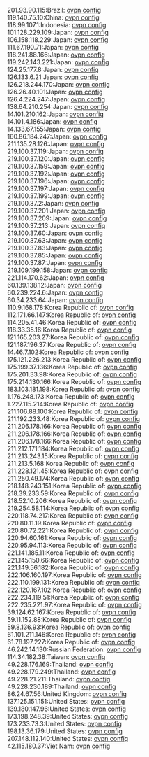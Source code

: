 201.93.90.115:Brazil: [ovpn config](vpn/201_93_90_115.ovpn)  
119.140.75.10:China: [ovpn config](vpn/119_140_75_10.ovpn)  
118.99.107.1:Indonesia: [ovpn config](vpn/118_99_107_1.ovpn)  
101.128.229.109:Japan: [ovpn config](vpn/101_128_229_109.ovpn)  
106.158.118.229:Japan: [ovpn config](vpn/106_158_118_229.ovpn)  
111.67.190.71:Japan: [ovpn config](vpn/111_67_190_71.ovpn)  
118.241.88.166:Japan: [ovpn config](vpn/118_241_88_166.ovpn)  
119.242.143.221:Japan: [ovpn config](vpn/119_242_143_221.ovpn)  
124.25.177.8:Japan: [ovpn config](vpn/124_25_177_8.ovpn)  
126.133.6.21:Japan: [ovpn config](vpn/126_133_6_21.ovpn)  
126.218.244.170:Japan: [ovpn config](vpn/126_218_244_170.ovpn)  
126.26.40.101:Japan: [ovpn config](vpn/126_26_40_101.ovpn)  
126.4.224.247:Japan: [ovpn config](vpn/126_4_224_247.ovpn)  
138.64.210.254:Japan: [ovpn config](vpn/138_64_210_254.ovpn)  
14.101.210.162:Japan: [ovpn config](vpn/14_101_210_162.ovpn)  
14.101.4.186:Japan: [ovpn config](vpn/14_101_4_186.ovpn)  
14.133.67.155:Japan: [ovpn config](vpn/14_133_67_155.ovpn)  
160.86.184.247:Japan: [ovpn config](vpn/160_86_184_247.ovpn)  
211.135.28.126:Japan: [ovpn config](vpn/211_135_28_126.ovpn)  
219.100.37.119:Japan: [ovpn config](vpn/219_100_37_119.ovpn)  
219.100.37.120:Japan: [ovpn config](vpn/219_100_37_120.ovpn)  
219.100.37.159:Japan: [ovpn config](vpn/219_100_37_159.ovpn)  
219.100.37.192:Japan: [ovpn config](vpn/219_100_37_192.ovpn)  
219.100.37.196:Japan: [ovpn config](vpn/219_100_37_196.ovpn)  
219.100.37.197:Japan: [ovpn config](vpn/219_100_37_197.ovpn)  
219.100.37.199:Japan: [ovpn config](vpn/219_100_37_199.ovpn)  
219.100.37.2:Japan: [ovpn config](vpn/219_100_37_2.ovpn)  
219.100.37.201:Japan: [ovpn config](vpn/219_100_37_201.ovpn)  
219.100.37.209:Japan: [ovpn config](vpn/219_100_37_209.ovpn)  
219.100.37.213:Japan: [ovpn config](vpn/219_100_37_213.ovpn)  
219.100.37.60:Japan: [ovpn config](vpn/219_100_37_60.ovpn)  
219.100.37.63:Japan: [ovpn config](vpn/219_100_37_63.ovpn)  
219.100.37.83:Japan: [ovpn config](vpn/219_100_37_83.ovpn)  
219.100.37.85:Japan: [ovpn config](vpn/219_100_37_85.ovpn)  
219.100.37.87:Japan: [ovpn config](vpn/219_100_37_87.ovpn)  
219.109.199.158:Japan: [ovpn config](vpn/219_109_199_158.ovpn)  
221.114.170.62:Japan: [ovpn config](vpn/221_114_170_62.ovpn)  
60.139.138.12:Japan: [ovpn config](vpn/60_139_138_12.ovpn)  
60.239.224.6:Japan: [ovpn config](vpn/60_239_224_6.ovpn)  
60.34.233.64:Japan: [ovpn config](vpn/60_34_233_64.ovpn)  
110.9.168.178:Korea Republic of: [ovpn config](vpn/110_9_168_178.ovpn)  
112.171.66.147:Korea Republic of: [ovpn config](vpn/112_171_66_147.ovpn)  
114.205.41.46:Korea Republic of: [ovpn config](vpn/114_205_41_46.ovpn)  
118.33.35.16:Korea Republic of: [ovpn config](vpn/118_33_35_16.ovpn)  
121.165.203.27:Korea Republic of: [ovpn config](vpn/121_165_203_27.ovpn)  
121.187.196.37:Korea Republic of: [ovpn config](vpn/121_187_196_37.ovpn)  
14.46.7.102:Korea Republic of: [ovpn config](vpn/14_46_7_102.ovpn)  
175.121.226.213:Korea Republic of: [ovpn config](vpn/175_121_226_213.ovpn)  
175.199.37.136:Korea Republic of: [ovpn config](vpn/175_199_37_136.ovpn)  
175.201.33.98:Korea Republic of: [ovpn config](vpn/175_201_33_98.ovpn)  
175.214.130.166:Korea Republic of: [ovpn config](vpn/175_214_130_166.ovpn)  
183.103.181.198:Korea Republic of: [ovpn config](vpn/183_103_181_198.ovpn)  
1.176.248.173:Korea Republic of: [ovpn config](vpn/1_176_248_173.ovpn)  
1.227.115.214:Korea Republic of: [ovpn config](vpn/1_227_115_214.ovpn)  
211.106.88.100:Korea Republic of: [ovpn config](vpn/211_106_88_100.ovpn)  
211.192.233.48:Korea Republic of: [ovpn config](vpn/211_192_233_48.ovpn)  
211.206.178.166:Korea Republic of: [ovpn config](vpn/211_206_178_166.ovpn)  
211.206.178.166:Korea Republic of: [ovpn config](vpn/211_206_178_166.ovpn)  
211.206.178.166:Korea Republic of: [ovpn config](vpn/211_206_178_166.ovpn)  
211.212.171.184:Korea Republic of: [ovpn config](vpn/211_212_171_184.ovpn)  
211.213.243.15:Korea Republic of: [ovpn config](vpn/211_213_243_15.ovpn)  
211.213.5.168:Korea Republic of: [ovpn config](vpn/211_213_5_168.ovpn)  
211.228.121.45:Korea Republic of: [ovpn config](vpn/211_228_121_45.ovpn)  
211.250.49.174:Korea Republic of: [ovpn config](vpn/211_250_49_174.ovpn)  
218.148.243.151:Korea Republic of: [ovpn config](vpn/218_148_243_151.ovpn)  
218.39.233.59:Korea Republic of: [ovpn config](vpn/218_39_233_59.ovpn)  
218.52.10.206:Korea Republic of: [ovpn config](vpn/218_52_10_206.ovpn)  
219.254.58.114:Korea Republic of: [ovpn config](vpn/219_254_58_114.ovpn)  
220.118.74.217:Korea Republic of: [ovpn config](vpn/220_118_74_217.ovpn)  
220.80.11.19:Korea Republic of: [ovpn config](vpn/220_80_11_19.ovpn)  
220.80.72.221:Korea Republic of: [ovpn config](vpn/220_80_72_221.ovpn)  
220.94.60.161:Korea Republic of: [ovpn config](vpn/220_94_60_161.ovpn)  
220.95.94.113:Korea Republic of: [ovpn config](vpn/220_95_94_113.ovpn)  
221.141.185.11:Korea Republic of: [ovpn config](vpn/221_141_185_11.ovpn)  
221.145.150.66:Korea Republic of: [ovpn config](vpn/221_145_150_66.ovpn)  
221.149.56.182:Korea Republic of: [ovpn config](vpn/221_149_56_182.ovpn)  
222.106.160.197:Korea Republic of: [ovpn config](vpn/222_106_160_197.ovpn)  
222.110.199.131:Korea Republic of: [ovpn config](vpn/222_110_199_131.ovpn)  
222.120.167.102:Korea Republic of: [ovpn config](vpn/222_120_167_102.ovpn)  
222.234.119.51:Korea Republic of: [ovpn config](vpn/222_234_119_51.ovpn)  
222.235.221.97:Korea Republic of: [ovpn config](vpn/222_235_221_97.ovpn)  
39.124.62.167:Korea Republic of: [ovpn config](vpn/39_124_62_167.ovpn)  
59.11.152.88:Korea Republic of: [ovpn config](vpn/59_11_152_88.ovpn)  
59.8.136.93:Korea Republic of: [ovpn config](vpn/59_8_136_93.ovpn)  
61.101.211.146:Korea Republic of: [ovpn config](vpn/61_101_211_146.ovpn)  
61.78.197.227:Korea Republic of: [ovpn config](vpn/61_78_197_227.ovpn)  
46.242.14.130:Russian Federation: [ovpn config](vpn/46_242_14_130.ovpn)  
114.34.182.38:Taiwan: [ovpn config](vpn/114_34_182_38.ovpn)  
49.228.176.169:Thailand: [ovpn config](vpn/49_228_176_169.ovpn)  
49.228.179.249:Thailand: [ovpn config](vpn/49_228_179_249.ovpn)  
49.228.21.211:Thailand: [ovpn config](vpn/49_228_21_211.ovpn)  
49.228.230.189:Thailand: [ovpn config](vpn/49_228_230_189.ovpn)  
86.24.67.56:United Kingdom: [ovpn config](vpn/86_24_67_56.ovpn)  
137.125.151.151:United States: [ovpn config](vpn/137_125_151_151.ovpn)  
139.180.147.96:United States: [ovpn config](vpn/139_180_147_96.ovpn)  
173.198.248.39:United States: [ovpn config](vpn/173_198_248_39.ovpn)  
173.233.73.3:United States: [ovpn config](vpn/173_233_73_3.ovpn)  
198.13.36.179:United States: [ovpn config](vpn/198_13_36_179.ovpn)  
207.148.112.140:United States: [ovpn config](vpn/207_148_112_140.ovpn)  
42.115.180.37:Viet Nam: [ovpn config](vpn/42_115_180_37.ovpn)  
